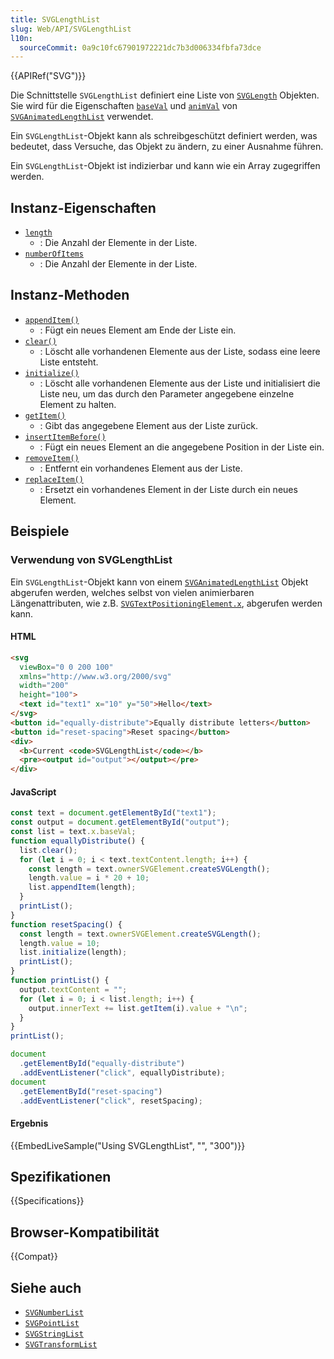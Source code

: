 ```yaml
---
title: SVGLengthList
slug: Web/API/SVGLengthList
l10n:
  sourceCommit: 0a9c10fc67901972221dc7b3d006334fbfa73dce
---
```


{{APIRef("SVG")}}

Die Schnittstelle `SVGLengthList` definiert eine Liste von [`SVGLength`](/de/docs/Web/API/SVGLength) Objekten. Sie wird für die Eigenschaften [`baseVal`](/de/docs/Web/API/SVGAnimatedLengthList/baseVal) und [`animVal`](/de/docs/Web/API/SVGAnimatedLengthList/animVal) von [`SVGAnimatedLengthList`](/de/docs/Web/API/SVGAnimatedLengthList) verwendet.

Ein `SVGLengthList`-Objekt kann als schreibgeschützt definiert werden, was bedeutet, dass Versuche, das Objekt zu ändern, zu einer Ausnahme führen.

Ein `SVGLengthList`-Objekt ist indizierbar und kann wie ein Array zugegriffen werden.

## Instanz-Eigenschaften

- [`length`](/de/docs/Web/API/SVGLengthList/length)
  - : Die Anzahl der Elemente in der Liste.
- [`numberOfItems`](/de/docs/Web/API/SVGLengthList/numberOfItems)
  - : Die Anzahl der Elemente in der Liste.

## Instanz-Methoden

- [`appendItem()`](/de/docs/Web/API/SVGLengthList/appendItem)
  - : Fügt ein neues Element am Ende der Liste ein.
- [`clear()`](/de/docs/Web/API/SVGLengthList/clear)
  - : Löscht alle vorhandenen Elemente aus der Liste, sodass eine leere Liste entsteht.
- [`initialize()`](/de/docs/Web/API/SVGLengthList/initialize)
  - : Löscht alle vorhandenen Elemente aus der Liste und initialisiert die Liste neu, um das durch den Parameter angegebene einzelne Element zu halten.
- [`getItem()`](/de/docs/Web/API/SVGLengthList/getItem)
  - : Gibt das angegebene Element aus der Liste zurück.
- [`insertItemBefore()`](/de/docs/Web/API/SVGLengthList/insertItemBefore)
  - : Fügt ein neues Element an die angegebene Position in der Liste ein.
- [`removeItem()`](/de/docs/Web/API/SVGLengthList/removeItem)
  - : Entfernt ein vorhandenes Element aus der Liste.
- [`replaceItem()`](/de/docs/Web/API/SVGLengthList/replaceItem)
  - : Ersetzt ein vorhandenes Element in der Liste durch ein neues Element.

## Beispiele

### Verwendung von SVGLengthList

Ein `SVGLengthList`-Objekt kann von einem [`SVGAnimatedLengthList`](/de/docs/Web/API/SVGAnimatedLengthList) Objekt abgerufen werden, welches selbst von vielen animierbaren Längenattributen, wie z.B. [`SVGTextPositioningElement.x`](/de/docs/Web/API/SVGTextPositioningElement/x), abgerufen werden kann.

#### HTML

```html
<svg
  viewBox="0 0 200 100"
  xmlns="http://www.w3.org/2000/svg"
  width="200"
  height="100">
  <text id="text1" x="10" y="50">Hello</text>
</svg>
<button id="equally-distribute">Equally distribute letters</button>
<button id="reset-spacing">Reset spacing</button>
<div>
  <b>Current <code>SVGLengthList</code></b>
  <pre><output id="output"></output></pre>
</div>
```

#### JavaScript

```js
const text = document.getElementById("text1");
const output = document.getElementById("output");
const list = text.x.baseVal;
function equallyDistribute() {
  list.clear();
  for (let i = 0; i < text.textContent.length; i++) {
    const length = text.ownerSVGElement.createSVGLength();
    length.value = i * 20 + 10;
    list.appendItem(length);
  }
  printList();
}
function resetSpacing() {
  const length = text.ownerSVGElement.createSVGLength();
  length.value = 10;
  list.initialize(length);
  printList();
}
function printList() {
  output.textContent = "";
  for (let i = 0; i < list.length; i++) {
    output.innerText += list.getItem(i).value + "\n";
  }
}
printList();

document
  .getElementById("equally-distribute")
  .addEventListener("click", equallyDistribute);
document
  .getElementById("reset-spacing")
  .addEventListener("click", resetSpacing);
```

#### Ergebnis

{{EmbedLiveSample("Using SVGLengthList", "", "300")}}

## Spezifikationen

{{Specifications}}

## Browser-Kompatibilität

{{Compat}}

## Siehe auch

- [`SVGNumberList`](/de/docs/Web/API/SVGNumberList)
- [`SVGPointList`](/de/docs/Web/API/SVGPointList)
- [`SVGStringList`](/de/docs/Web/API/SVGStringList)
- [`SVGTransformList`](/de/docs/Web/API/SVGTransformList)
